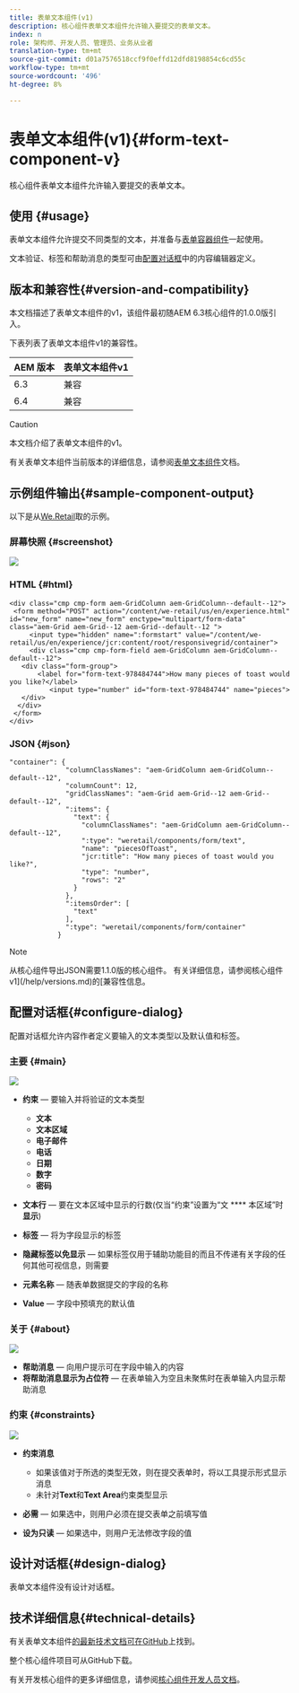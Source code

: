 ```yaml
---
title: 表单文本组件(v1)
description: 核心组件表单文本组件允许输入要提交的表单文本。
index: n
role: 架构师、开发人员、管理员、业务从业者
translation-type: tm+mt
source-git-commit: d01a7576518ccf9f0effd12dfd8198854c6cd55c
workflow-type: tm+mt
source-wordcount: '496'
ht-degree: 8%

---
```



# 表单文本组件(v1){#form-text-component-v}

核心组件表单文本组件允许输入要提交的表单文本。

## 使用 {#usage}

表单文本组件允许提交不同类型的文本，并准备与[表单容器组件](form-container-v1.md)一起使用。

文本验证、标签和帮助消息的类型可由[配置对话框](#configure-dialog)中的内容编辑器定义。

## 版本和兼容性{#version-and-compatibility}

本文档描述了表单文本组件的v1，该组件最初随AEM 6.3核心组件的1.0.0版引入。

下表列表了表单文本组件v1的兼容性。

| AEM 版本 | 表单文本组件v1 |
|--- |--- |
| 6.3 | 兼容 |
| 6.4 | 兼容 |

>[!CAUTION]
>
>本文档介绍了表单文本组件的v1。
>
>有关表单文本组件当前版本的详细信息，请参阅[表单文本组件](/help/components/forms/form-text.md)文档。

## 示例组件输出{#sample-component-output}

以下是从[We.Retail](https://helpx.adobe.com/experience-manager/6-4/sites/developing/using/we-retail.html)取的示例。

### 屏幕快照 {#screenshot}

![](/help/assets/chlimage_1-22.png)

### HTML {#html}

```
<div class="cmp cmp-form aem-GridColumn aem-GridColumn--default--12">
 <form method="POST" action="/content/we-retail/us/en/experience.html" id="new_form" name="new_form" enctype="multipart/form-data" class="aem-Grid aem-Grid--12 aem-Grid--default--12 ">
     <input type="hidden" name=":formstart" value="/content/we-retail/us/en/experience/jcr:content/root/responsivegrid/container">
     <div class="cmp cmp-form-field aem-GridColumn aem-GridColumn--default--12">
   <div class="form-group">
       <label for="form-text-978484744">How many pieces of toast would you like?</label>
          <input type="number" id="form-text-978484744" name="pieces">
   </div>
  </div>
 </form>
</div>
```

### JSON {#json}

```
"container": {
              "columnClassNames": "aem-GridColumn aem-GridColumn--default--12",
              "columnCount": 12,
              "gridClassNames": "aem-Grid aem-Grid--12 aem-Grid--default--12",
              ":items": {
                "text": {
                  "columnClassNames": "aem-GridColumn aem-GridColumn--default--12",
                  ":type": "weretail/components/form/text",
                  "name": "piecesOfToast",
                  "jcr:title": "How many pieces of toast would you like?",
                  "type": "number",
                  "rows": "2"
                }
              },
              ":itemsOrder": [
                "text"
              ],
              ":type": "weretail/components/form/container"
            }
```

>[!NOTE]
>
>从核心组件导出JSON需要1.1.0版的核心组件。 有关详细信息，请参阅核心组件v1](/help/versions.md)的[兼容性信息。

## 配置对话框{#configure-dialog}

配置对话框允许内容作者定义要输入的文本类型以及默认值和标签。

### 主要 {#main}

![](/help/assets/chlimage_1-23.png)

* **约束**  — 要输入并将验证的文本类型

   * **文本**
   * **文本区域**
   * **电子邮件**
   * **电话**
   * **日期**
   * **数字**
   * **密码**

* **文本行**  — 要在文本区域中显示的行数(仅当“约束”设置为“文 **** 本区域”时 **显示**)

* **标签**  — 将为字段显示的标签
* **隐藏标签以免显示**  — 如果标签仅用于辅助功能目的而且不传递有关字段的任何其他可视信息，则需要
* **元素名称**  — 随表单数据提交的字段的名称
* **Value**  — 字段中预填充的默认值

### 关于 {#about}

![](/help/assets/chlimage_1-24.png)

* **帮助消息**  — 向用户提示可在字段中输入的内容
* **将帮助消息显示为占位符**  — 在表单输入为空且未聚焦时在表单输入内显示帮助消息

### 约束 {#constraints}

![](/help/assets/chlimage_1-25.png)

* **约束消息**

   * 如果该值对于所选的类型无效，则在提交表单时，将以工具提示形式显示消息
   * 未针对&#x200B;**Text**&#x200B;和&#x200B;**Text Area**&#x200B;约束类型显示

* **必需**  — 如果选中，则用户必须在提交表单之前填写值
* **设为只读**  — 如果选中，则用户无法修改字段的值

## 设计对话框{#design-dialog}

表单文本组件没有设计对话框。

## 技术详细信息{#technical-details}

有关表单文本组件[的最新技术文档可在GitHub](https://github.com/adobe/aem-core-wcm-components/tree/master/content/src/content/jcr_root/apps/core/wcm/components/form/text/v1/text)上找到。

整个核心组件项目可从GitHub下载。

有关开发核心组件的更多详细信息，请参阅[核心组件开发人员文档](/help/developing/overview.md)。

